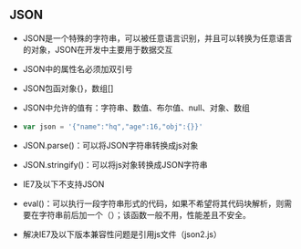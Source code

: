 ## JSON

- JSON是一个特殊的字符串，可以被任意语言识别，并且可以转换为任意语言的对象，JSON在开发中主要用于数据交互

- JSON中的属性名必须加双引号

- JSON包函对象{}，数组[]

- JSON中允许的值有：字符串、数值、布尔值、null、对象、数组

- ```js
  var json = '{"name":"hq","age":16,"obj":{}}'
  ```

- JSON.parse()：可以将JSON字符串转换成js对象
- JSON.stringify()：可以将js对象转换成JSON字符串
- IE7及以下不支持JSON
- eval()：可以执行一段字符串形式的代码，如果不希望将其代码块解析，则需要在字符串前后加一个（）；该函数一般不用，性能差且不安全。
- 解决IE7及以下版本兼容性问题是引用js文件（json2.js）